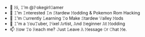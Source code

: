 - 👋 𝙷i, 𝙸’m @𝙿okegirl𝙶amer
- 👀 𝙸’m 𝙸nterested 𝙸n 𝚂tardew 𝙼odding & Pokemon Rom Hacking
- 🌱 𝙸’m 𝙲urrently 𝙻earning 𝚃o Make 𝚂tardew 𝚅alley 𝙼ods
- 💞️ 𝙸'm a 𝚈ou𝚃uber, 𝙿ixel 𝙰rtist, 𝙰nd 𝙱eginner 𝙰t 𝙼odding
- 📫 𝙷ow 𝚃o 𝚁each me? 𝙹ust 𝙻eave 𝙰 𝙼essage 𝙾r 𝙲hat 𝙼e.

<!---
Pokegirlgamer/Pokegirlgamer is a ✨ special ✨ repository because its `README.md` (this file) appears on your GitHub profile.
You can click the Preview link to take a look at your changes.
--->
